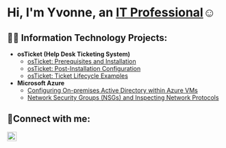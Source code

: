 <h1>Hi, I'm Yvonne, an <a href="https://linkedin.com/in/yvonne-nderitu-7a2513313">IT Professional</a>☺</h1>

<h2>👨‍💻 Information Technology Projects:</h2>

- <b>osTicket (Help Desk Ticketing System)</b>
  - [osTicket: Prerequisites and Installation](https://github.com/ynderitu/osticket-prereqs)
  - [osTicket: Post-Installation Configuration](https://github.com/ynderitu/post-install-config)
  - [osTicket: Ticket Lifecycle Examples](https://github.com/ynderitu/ticket-lifecycle)
- <b>Microsoft Azure</b>
  - [Configuring On-premises Active Directory within Azure VMs](https://github.com/ynderitu/configure-ad)
  - [Network Security Groups (NSGs) and Inspecting Network Protocols](https://github.com/ynderitu/azure-network-protocols)

<h2>🤳Connect with me:</h2>

[<img align="left" alt="Josh | LinkedIn" width="22px" src="https://cdn.jsdelivr.net/npm/simple-icons@v3/icons/linkedin.svg" />][linkedin]

[linkedin]: https://linkedin.com/in/yvonne-nderitu-7a2513313
